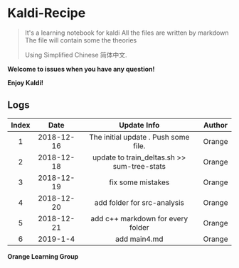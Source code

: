 # Kaldi-Recipe
> It's a learning notebook for kaldi
> All the files are written by markdown
> The file will contain some the theories
>
> Using Simplified Chinese 简体中文.



**Welcome to issues when you have any question!**

**Enjoy Kaldi!**

## Logs

| Index |    Date    |                 Update Info                 | Author |
| :---: | :--------: | :-----------------------------------------: | :----: |
|   1   | 2018-12-16 |    The initial update . Push some file.     | Orange |
|   2   | 2018-12-18 | update to train_deltas.sh >> sum-tree-stats | Orange |
|   3   | 2018-12-19 |              fix some mistakes              | Orange |
|   4   | 2018-12-20 |         add folder for src-analysis         | Orange |
|   5   | 2018-12-21 |      add c++ markdown for every folder      | Orange |
|   6   |  2019-1-4  |                add main4.md                 | Orange |


**Orange Learning Group**